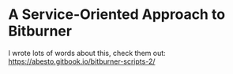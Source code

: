 # A Service-Oriented Approach to Bitburner

I wrote lots of words about this, check them out: <https://abesto.gitbook.io/bitburner-scripts-2/>